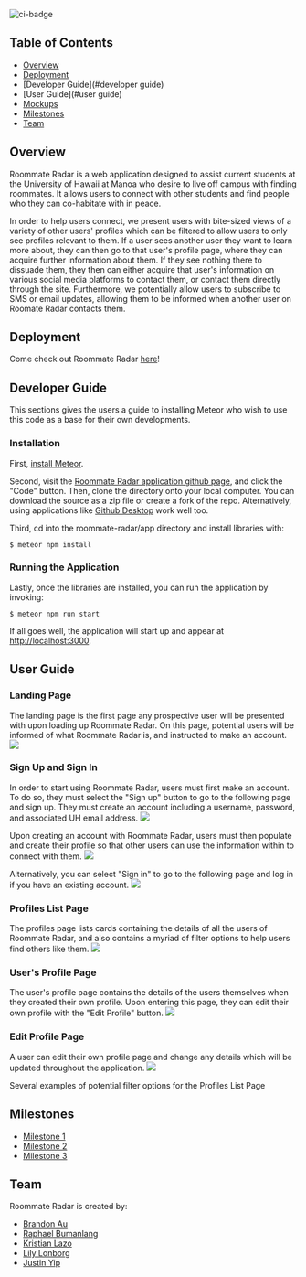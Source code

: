 ![ci-badge](https://github.com/roommate-radar/roommate-radar/workflows/ci-roommate-radar/badge.svg)

## Table of Contents
* [Overview](#overview)
* [Deployment](#deployment)
* [Developer Guide](#developer guide)
* [User Guide](#user guide)
* [Mockups](#mockups)
* [Milestones](#milestones)
* [Team](#team)

## Overview
Roommate Radar is a web application designed to assist current students at the University of Hawaii at Manoa who desire to live off campus with finding roommates. It allows users to connect with other students and find people who they can co-habitate with in peace.

In order to help users connect, we present users with bite-sized views of a variety of other users' profiles which can be filtered to allow users to only see profiles relevant to them. If a user sees another user they want to learn more about, they can then go to that user's profile page, where they can acquire further information about them. If they see nothing there to dissuade them, they then can either acquire that user's information on various social media platforms to contact them, or contact them directly through the site. Furthermore, we potentially allow users to subscribe to SMS or email updates, allowing them to be informed when another user on Roomate Radar contacts them.

## Deployment
Come check out Roommate Radar [here](https://roommate-radar.com)!

## Developer Guide
This sections gives the users a guide to installing Meteor who wish to use this code as a base for their own developments.
### Installation
First, [install Meteor](https://www.meteor.com/developers/install).

Second, visit the [Roommate Radar application github page](https://github.com/roommate-radar/roommate-radar), and click the "Code" button. Then, clone the directory onto your local computer. You can download the source as a zip file or create a fork of the repo. Alternatively, using applications like [Github Desktop](https://desktop.github.com/) work well too. 

Third, cd into the roommate-radar/app directory and install libraries with:
```
$ meteor npm install
```
### Running the Application
Lastly, once the libraries are installed, you can run the application by invoking:
```
$ meteor npm run start
```
If all goes well, the application will start up and appear at [http://localhost:3000](http://localhost:3000).

## User Guide
### Landing Page
The landing page is the first page any prospective user will be presented with upon loading up Roommate Radar. On this page, potential users will be informed of what Roommate Radar is, and instructed to make an account.
![](/images/landing_screenie.png)

### Sign Up and Sign In
In order to start using Roommate Radar, users must first make an account. To do so, they must select the "Sign up" button to go to the following page and sign up. They must create an account including a username, password, and associated UH email address.
![](/images/register_screenie.png)

Upon creating an account with Roommate Radar, users must then populate and create their profile so that other users can use the information within to connect with them.
![](/images/createprofile_screenie.png)

Alternatively, you can select "Sign in" to go to the following page and log in if you have an existing account.
![](/images/signin_screenie.png)

### Profiles List Page
The profiles page lists cards containing the details of all the users of Roommate Radar, and also contains a myriad of filter options to help users find others like them.
![](/images/listprofiles_screenie.png)

### User's Profile Page
The user's profile page contains the details of the users themselves when they created their own profile. Upon entering this page, they can edit their own profile with the "Edit Profile" button.
![](/images/myprofile_screenie.PNG)

### Edit Profile Page
A user can edit their own profile page and change any details which will be updated throughout the application.
![](/images/editprofile_screenie.PNG)

Several examples of potential filter options for the Profiles List Page

## Milestones
* [Milestone 1](https://github.com/roommate-radar/roommate-radar/projects/1)
* [Milestone 2](https://github.com/roommate-radar/roommate-radar/projects/2)
* [Milestone 3](https://github.com/roommate-radar/roommate-radar/projects/3)

## Team
Roommate Radar is created by:
* [Brandon Au](https://brandonow.github.io/)
* [Raphael Bumanlang](https://raphaelbumanlag.github.io/) 
* [Kristian Lazo](https://lazokris.github.io/)
* [Lily Lonborg](https://github.com/Somewha7)
* [Justin Yip](https://jyip808.github.io/)
